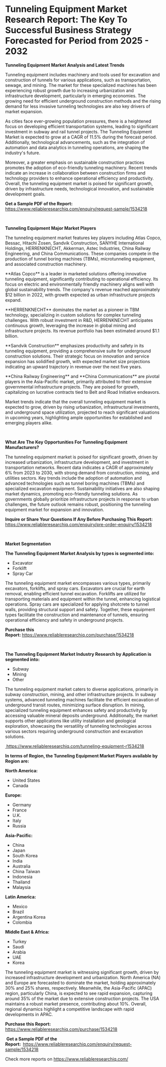 <p><h1>Tunneling Equipment Market Research Report: The Key To Successful Business Strategy Forecasted for Period from 2025 - 2032</h1></p><p><strong>Tunneling Equipment Market Analysis and Latest Trends</strong></p>
<p><p>Tunneling equipment includes machinery and tools used for excavation and construction of tunnels for various applications, such as transportation, sewage, and mining. The market for these specialized machines has been experiencing robust growth due to increasing urbanization and infrastructure development, particularly in emerging economies. The growing need for efficient underground construction methods and the rising demand for less invasive tunneling technologies are also key drivers of market expansion.</p><p>As cities face ever-growing population pressures, there is a heightened focus on developing efficient transportation systems, leading to significant investment in subway and rail tunnel projects. The Tunneling Equipment Market is expected to grow at a CAGR of 11.5% during the forecast period. Additionally, technological advancements, such as the integration of automation and data analytics in tunneling operations, are shaping the industry's future. </p><p>Moreover, a greater emphasis on sustainable construction practices promotes the adoption of eco-friendly tunneling machinery. Recent trends indicate an increase in collaboration between construction firms and technology providers to enhance operational efficiency and productivity. Overall, the tunneling equipment market is poised for significant growth, driven by infrastructure needs, technological innovation, and sustainable development goals.</p></p>
<p><strong>Get a Sample PDF of the Report:&nbsp;</strong> <a href="https://www.reliableresearchiq.com/enquiry/request-sample/1534218?utm_campaign=1834&utm_medium=2&utm_source=Github&utm_content=ia&utm_term=17022025&utm_id=tunneling-equipment">https://www.reliableresearchiq.com/enquiry/request-sample/1534218</a></p>
<p>&nbsp;</p>
<p><strong>Tunneling Equipment Major Market Players</strong></p>
<p><p>The tunneling equipment market features key players including Atlas Copco, Bessac, Hitachi Zosen, Sandvik Construction, SANYHE International Holdings, HERRENKNECHT, Akkerman, Astec Industries, China Railway Engineering, and China Communications. These companies compete in the production of tunnel boring machines (TBMs), microtunneling equipment, and associated construction machinery.</p><p>**Atlas Copco** is a leader in marketed solutions offering innovative tunneling equipment, significantly contributing to operational efficiency. Its focus on electric and environmentally friendly machinery aligns well with global sustainability trends. The company's revenue reached approximately $12 billion in 2022, with growth expected as urban infrastructure projects expand.</p><p>**HERRENKNECHT** dominates the market as a pioneer in TBM technology, specializing in custom solutions for complex tunneling challenges. With robust investment in R&D, HERRENKNECHT anticipates continuous growth, leveraging the increase in global mining and infrastructure projects. Its revenue portfolio has been estimated around $1.1 billion.</p><p>**Sandvik Construction** emphasizes productivity and safety in its tunneling equipment, providing a comprehensive suite for underground construction solutions. Their strategic focus on innovation and service expansion has solidified growth, with expected market size projections indicating an upward trajectory in revenue over the next five years.</p><p>**China Railway Engineering** and **China Communications** are pivotal players in the Asia-Pacific market, primarily attributed to their extensive governmental infrastructure projects. They are poised for growth, capitalizing on lucrative contracts tied to Belt and Road Initiative endeavors.</p><p>Market trends indicate that the overall tunneling equipment market is expected to grow, driven by rising urbanization, infrastructural investments, and underground space utilization, projected to reach significant valuations in upcoming years, highlighting ample opportunities for established and emerging players alike.</p></p>
<p>&nbsp;</p>
<p><strong>What Are The Key Opportunities For Tunneling Equipment Manufacturers?</strong></p>
<p><p>The tunneling equipment market is poised for significant growth, driven by increased urbanization, infrastructure development, and investment in transportation networks. Recent data indicates a CAGR of approximately 6% from 2023 to 2030, with strong demand from construction, mining, and utilities sectors. Key trends include the adoption of automation and advanced technologies such as tunnel boring machines (TBMs) and specialized excavation equipment. Sustainability initiatives are also shaping market dynamics, promoting eco-friendly tunneling solutions. As governments globally prioritize infrastructure projects in response to urban challenges, the future outlook remains robust, positioning the tunneling equipment market for expansion and innovation.</p></p>
<p><strong>Inquire or Share Your Questions If Any Before Purchasing This Report:</strong> <a href="https://www.reliableresearchiq.com/enquiry/pre-order-enquiry/1534218?utm_campaign=1834&utm_medium=2&utm_source=Github&utm_content=ia&utm_term=17022025&utm_id=tunneling-equipment">https://www.reliableresearchiq.com/enquiry/pre-order-enquiry/1534218</a></p>
<p>&nbsp;</p>
<p><strong>Market Segmentation</strong></p>
<p><strong>The Tunneling Equipment Market Analysis by types is segmented into:</strong></p>
<p><ul><li>Excavator</li><li>Forklift</li><li>Spray Car</li></ul></p>
<p><p>The tunneling equipment market encompasses various types, primarily excavators, forklifts, and spray cars. Excavators are crucial for earth removal, enabling efficient tunnel excavation. Forklifts are utilized for transporting materials and equipment within the tunnel, enhancing logistical operations. Spray cars are specialized for applying shotcrete to tunnel walls, providing structural support and safety. Together, these equipment types facilitate the construction and maintenance of tunnels, ensuring operational efficiency and safety in underground projects.</p></p>
<p><strong>Purchase this Report:&nbsp;</strong><a href="https://www.reliableresearchiq.com/purchase/1534218?utm_campaign=1834&utm_medium=2&utm_source=Github&utm_content=ia&utm_term=17022025&utm_id=tunneling-equipment">https://www.reliableresearchiq.com/purchase/1534218</a></p>
<p>&nbsp;</p>
<p><strong>The Tunneling Equipment Market Industry Research by Application is segmented into:</strong></p>
<p><ul><li>Subway</li><li>Mining</li><li>Other</li></ul></p>
<p><p>The tunneling equipment market caters to diverse applications, primarily in subway construction, mining, and other infrastructure projects. In subway systems, advanced tunneling machines facilitate the efficient excavation of underground transit routes, minimizing surface disruption. In mining, specialized tunneling equipment enhances safety and productivity by accessing valuable mineral deposits underground. Additionally, the market supports other applications like utility installation and geological exploration, showcasing the versatility of tunneling technologies across various sectors requiring underground construction and excavation solutions.</p></p>
<p><a href="https://www.reliableresearchiq.com/tunneling-equipment-r1534218?utm_campaign=1834&utm_medium=2&utm_source=Github&utm_content=ia&utm_term=17022025&utm_id=tunneling-equipment">&nbsp;https://www.reliableresearchiq.com/tunneling-equipment-r1534218</a></p>
<p><strong>In terms of Region, the Tunneling Equipment Market Players available by Region are:</strong></p>
<p>
    <p> <strong> North America: </strong>
        <ul>
            <li>United States</li>
            <li>Canada</li>
        </ul>
        </p> 
    <p> <strong> Europe: </strong>
        <ul>
            <li>Germany</li>
            <li>France</li>
            <li>U.K.</li>
            <li>Italy</li>
            <li>Russia</li>
        </ul>
        </p> 
    <p> <strong> Asia-Pacific: </strong>
        <ul>
            <li>China</li>
            <li>Japan</li>
            <li>South Korea</li>
            <li>India</li>
            <li>Australia</li>
            <li>China Taiwan</li>
            <li>Indonesia</li>
            <li>Thailand</li>
            <li>Malaysia</li>
        </ul>
        </p> 
    <p> <strong> Latin America: </strong>
        <ul>
            <li>Mexico</li>
            <li>Brazil</li>
            <li>Argentina Korea</li>
            <li>Colombia</li>
        </ul>
        </p> 
    <p> <strong> Middle East & Africa: </strong>
        <ul>
            <li>Turkey</li>
            <li>Saudi</li>
            <li>Arabia</li>
            <li>UAE</li>
            <li>Korea</li>
        </ul>
    </p>
    </p>
<p><p>The tunneling equipment market is witnessing significant growth, driven by increased infrastructure development and urbanization. North America (NA) and Europe are forecasted to dominate the market, holding approximately 30% and 25% shares, respectively. Meanwhile, the Asia-Pacific (APAC) region, particularly China, is expected to see rapid expansion, capturing around 35% of the market due to extensive construction projects. The USA maintains a robust market presence, contributing about 10%. Overall, regional dynamics highlight a competitive landscape with rapid developments in APAC.</p></p>
<p><strong>Purchase this Report: </strong><a href="https://www.reliableresearchiq.com/purchase/1534218?utm_campaign=1834&utm_medium=2&utm_source=Github&utm_content=ia&utm_term=17022025&utm_id=tunneling-equipment">https://www.reliableresearchiq.com/purchase/1534218</a></p>
<p>&nbsp;<strong>Get a Sample PDF of the Report:&nbsp;&nbsp;</strong><a href="https://www.reliableresearchiq.com/enquiry/request-sample/1534218?utm_campaign=1834&utm_medium=2&utm_source=Github&utm_content=ia&utm_term=17022025&utm_id=tunneling-equipment">https://www.reliableresearchiq.com/enquiry/request-sample/1534218</a></p>
<p><strong></strong></p>
<p>Check more reports on <a href="https://www.reliableresearchiq.com/?utm_campaign=1834&utm_medium=2&utm_source=Github&utm_content=ia&utm_term=17022025&utm_id=tunneling-equipment">https://www.reliableresearchiq.com/</a></p>